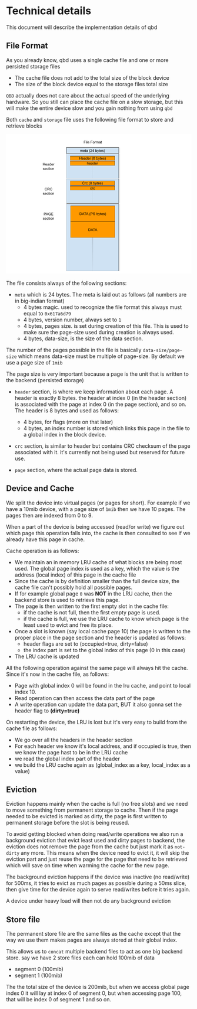 # Technical details

This document will describe the implementation details of qbd

## File Format

As you already know, qbd uses a single cache file and one or more persisted storage files

- The cache file does not add to the total size of the block device
- The size of the block device equal to the storage files total size

`QBD` actually does not care about the actual speed of the underlying hardware. So you still can place
the cache file on a slow storage, but this will make the entire device slow and you gain nothing from
using `qbd`

Both `cache` and `storage` file uses the following file format to store and retrieve blocks

![format](img/file-format.png)

The file consists always of the following sections:

- `meta` which is 24 bytes. The meta is laid out as follows (all numbers are in big-indian format)
  - 4 bytes magic. used to recognize the file format this always must equal to `0x617a6d79`
  - 4 bytes, version number, always set to `1`
  - 4 bytes, pages size. is set during creation of this file. This is used to make sure the page-size used during creation is always used.
  - 4 bytes, data-size, is the size of the data section.

The number of the pages possible in the file is basically `data-size/page-size` which means data-size must be multiple of page-size. By default we use a page size of `1mib`

The page size is very important because a page is the unit that is written to the  backend (persisted storage)

- `header` section, is where we keep information about each page. A header is exactly 8 bytes. the header at index 0 (in the header section) is associated with the page at index 0 (in the page section), and so on. The header is 8 bytes and used as follows:
  - 4 bytes, for flags (more on that later)
  - 4 bytes, an index number is stored which links this page in the file to a global index in the block device.
- `crc` section, is similar to header but contains CRC checksum of the page associated with it. it's currently not being used but reserved for future use.

- `page` section, where the actual page data is stored.

## Device and Cache

We split the device into virtual pages (or pages for short). For example if we have a 10mib device, with a page size of `1mib` then we have 10 pages. The pages then are indexed from 0 to 9.

When a part of the device is being accessed (read/or write) we figure out which page this operation falls into, the cache is then consulted to see if we already have this page in cache.

Cache operation is as follows:

- We maintain an in memory LRU cache of what blocks are being most used. The global page index is used as a key, which the value is the address (local index) of this page in the cache file
- Since the cache is by definition smaller than the full device size, the cache file can't possibly hold all possible pages.
- If for example global page `0` was **NOT** in the LRU cache, then the backend store is used to retrieve this page.
- The page is then written to the first empty slot in the cache file:
  - if the cache is not full, then the first empty page is used.
  - if the cache is full, we use the LRU cache to know which page is the least used to evict and free its place.
- Once a slot is known (say local cache page 10) the page is written to the proper place in the page section and the header is updated as follows:
  - header flags are set to (occupied=true, dirty=false)
  - the index part is set to the global index of this page (0 in this case)
- The LRU cache is updated

All the following operation against the same page will always hit the cache. Since it's now in the cache file, as follows:

- Page with global index 0 will be found in the lru cache, and point to local index 10.
- Read operation can then access the data part of the page
- A write operation can update the data part, BUT it also gonna set the header flag to **(dirty=true)**

On restarting the device, the LRU is lost but it's very easy to build from the cache file as follows:

- We go over all the headers in the header section
- For each header we know it's local address, and if occupied is true, then we know the page hast to be in the LRU cache
- we read the global index part of the header
- we build the LRU cache again as (global_index as a key, local_index as a value)

## Eviction

Eviction happens mainly when the cache is full (no free slots) and we need to move something from permanent storage to cache. Then if the page needed to be evicted is marked as dirty, the page is first written to permanent storage before the slot is being reused.

To avoid getting blocked when doing read/write operations we also run a background eviction that evict least used and dirty pages to backend, the eviction does not remove the page from the cache but just mark it as `not-dirty` any more. This means when the device need to evict it, it will skip the eviction part and just reuse the page for the page that need to be retrieved which will save on time when warming the cache for the new page.

The background eviction happens if the device was inactive (no read/write) for 500ms, it tries to evict as much pages as possible during a 50ms slice, then give time for the device again to serve read/writes before it tries again.

A device under heavy load will then not do any background eviction

## Store file

The permanent store file are the same files as the cache except that the way we use them makes pages are always stored at their global index.

This allows us to `concat` multiple backend files to act as one big backend store. say we have 2 store files each can hold 100mib of data

- segment 0 (100mib)
- segment 1 (100mib)

The the total size of the device is 200mib, but when we access global page index 0 it will lay at index 0 of segment 0, but when accessing page 100, that will be index 0 of segment 1 and so on.
